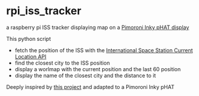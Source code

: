 # rpi_iss_tracker
a raspberry pi ISS tracker displaying map on a [Pimoroni Inky pHAT display](https://learn.pimoroni.com/tutorial/sandyj/getting-started-with-inky-phat)

This python script 
* fetch the position of the ISS with the [International Space Station Current Location API](http://open-notify.org/Open-Notify-API/ISS-Location-Now/)
* find the closest city to the ISS position
* display a worlmap with the current position and the last 60 position
* display the name of the closest city and the distance to it


Deeply inspired by [this project](https://www.raspberryconnect.com/projects/39-programming/179-python-project-with-e-ink-display-iss-global-tracker) and adapted to a Pimoroni Inky pHAT

